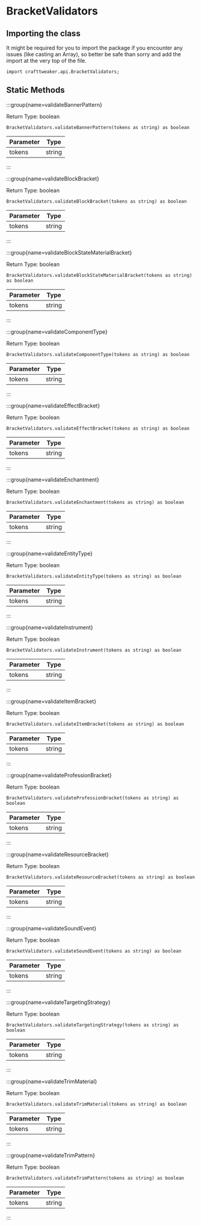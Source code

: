 # BracketValidators

## Importing the class

It might be required for you to import the package if you encounter any issues (like casting an Array), so better be safe than sorry and add the import at the very top of the file.
```zenscript
import crafttweaker.api.BracketValidators;
```


## Static Methods

:::group{name=validateBannerPattern}

Return Type: boolean

```zenscript
BracketValidators.validateBannerPattern(tokens as string) as boolean
```

| Parameter |  Type  |
|-----------|--------|
| tokens    | string |


:::

:::group{name=validateBlockBracket}

Return Type: boolean

```zenscript
BracketValidators.validateBlockBracket(tokens as string) as boolean
```

| Parameter |  Type  |
|-----------|--------|
| tokens    | string |


:::

:::group{name=validateBlockStateMaterialBracket}

Return Type: boolean

```zenscript
BracketValidators.validateBlockStateMaterialBracket(tokens as string) as boolean
```

| Parameter |  Type  |
|-----------|--------|
| tokens    | string |


:::

:::group{name=validateComponentType}

Return Type: boolean

```zenscript
BracketValidators.validateComponentType(tokens as string) as boolean
```

| Parameter |  Type  |
|-----------|--------|
| tokens    | string |


:::

:::group{name=validateEffectBracket}

Return Type: boolean

```zenscript
BracketValidators.validateEffectBracket(tokens as string) as boolean
```

| Parameter |  Type  |
|-----------|--------|
| tokens    | string |


:::

:::group{name=validateEnchantment}

Return Type: boolean

```zenscript
BracketValidators.validateEnchantment(tokens as string) as boolean
```

| Parameter |  Type  |
|-----------|--------|
| tokens    | string |


:::

:::group{name=validateEntityType}

Return Type: boolean

```zenscript
BracketValidators.validateEntityType(tokens as string) as boolean
```

| Parameter |  Type  |
|-----------|--------|
| tokens    | string |


:::

:::group{name=validateInstrument}

Return Type: boolean

```zenscript
BracketValidators.validateInstrument(tokens as string) as boolean
```

| Parameter |  Type  |
|-----------|--------|
| tokens    | string |


:::

:::group{name=validateItemBracket}

Return Type: boolean

```zenscript
BracketValidators.validateItemBracket(tokens as string) as boolean
```

| Parameter |  Type  |
|-----------|--------|
| tokens    | string |


:::

:::group{name=validateProfessionBracket}

Return Type: boolean

```zenscript
BracketValidators.validateProfessionBracket(tokens as string) as boolean
```

| Parameter |  Type  |
|-----------|--------|
| tokens    | string |


:::

:::group{name=validateResourceBracket}

Return Type: boolean

```zenscript
BracketValidators.validateResourceBracket(tokens as string) as boolean
```

| Parameter |  Type  |
|-----------|--------|
| tokens    | string |


:::

:::group{name=validateSoundEvent}

Return Type: boolean

```zenscript
BracketValidators.validateSoundEvent(tokens as string) as boolean
```

| Parameter |  Type  |
|-----------|--------|
| tokens    | string |


:::

:::group{name=validateTargetingStrategy}

Return Type: boolean

```zenscript
BracketValidators.validateTargetingStrategy(tokens as string) as boolean
```

| Parameter |  Type  |
|-----------|--------|
| tokens    | string |


:::

:::group{name=validateTrimMaterial}

Return Type: boolean

```zenscript
BracketValidators.validateTrimMaterial(tokens as string) as boolean
```

| Parameter |  Type  |
|-----------|--------|
| tokens    | string |


:::

:::group{name=validateTrimPattern}

Return Type: boolean

```zenscript
BracketValidators.validateTrimPattern(tokens as string) as boolean
```

| Parameter |  Type  |
|-----------|--------|
| tokens    | string |


:::

